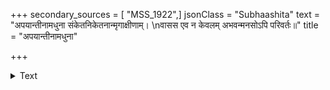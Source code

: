 +++
secondary_sources = [ "MSS_1922",]
jsonClass = "Subhaashita"
text = "अपयान्तीनामधुना संकेतनिकेतनान्मृगाक्षीणाम्।  \nवासस एव न केवलम् अभवन्मनसोऽपि परिवर्तः॥"
title = "अपयान्तीनामधुना"

+++

<details><summary>Text</summary>

अपयान्तीनामधुना संकेतनिकेतनान्मृगाक्षीणाम्।  
वासस एव न केवलम् अभवन्मनसोऽपि परिवर्तः॥
</details>
